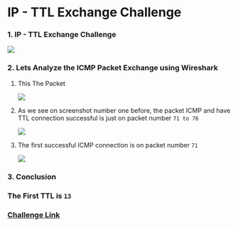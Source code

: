 # IP - TTL Exchange Challenge

### 1. IP - TTL Exchange Challenge
   <p align="center">
   <p align="left">
   <img height="auto" width="auto" src="https://i.imgur.com/xG1eKVt.png">
   </p>

### 2. Lets Analyze the ICMP Packet Exchange using Wireshark
1. This The Packet 
   <p align="center">
   <p align="left">
   <img height="auto" width="auto" src="https://i.imgur.com/gkigK6w.png">
   </p>

2. As we see on screenshot number one before, the packet ICMP and have TTL connection successful is just on packet number `71 to 76`
   <p align="center">
   <p align="left">
   <img height="auto" width="auto" src="https://i.imgur.com/7GKX0Wm.png">
   </p>

3. The first successful ICMP connection is on packet number `71` 

   <p align="left">
   <img height="auto" width="auto" src="https://i.imgur.com/W2E9G4a.png">
   </p>

### 3. Conclusion
### The First TTL is `13`
### [Challenge Link](https://www.root-me.org/en/Challenges/Network/IP-Time-To-Live?lang=en)
